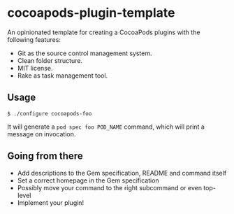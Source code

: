 # cocoapods-plugin-template

An opinionated template for creating a CocoaPods plugins with the following features:

- Git as the source control management system.
- Clean folder structure.
- MIT license.
- Rake as task management tool.

## Usage

    $ ./configure cocoapods-foo

It will generate a `pod spec foo POD_NAME` command, which will print a message on invocation.

## Going from there

- Add descriptions to the Gem specification, README and command itself
- Set a correct homepage in the Gem specification
- Possibly move your command to the right subcommand or even top-level
- Implement your plugin!
